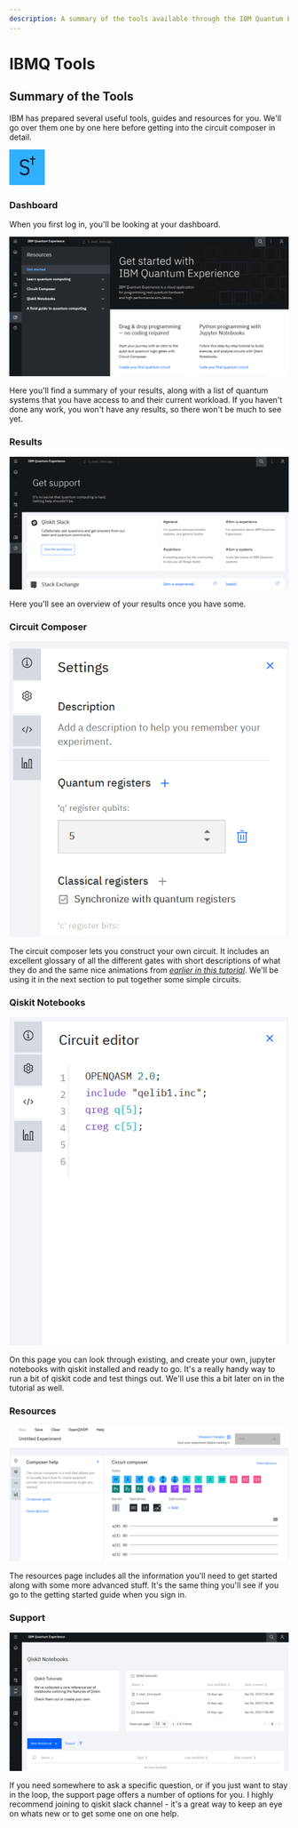 ```yaml
---
description: A summary of the tools available through the IBM Quantum Experience
---
```


# IBMQ Tools

## Summary of the Tools

IBM has prepared several useful tools, guides and resources for you. We'll go over them one by one here before getting into the circuit composer in detail.

![A screenshot of the sidebar on the quantum experience webpage](../.gitbook/assets/image%20%2813%29.png)

### Dashboard

When you first log in, you'll be looking at your dashboard.

![A screenshot of the IBMQ dashboard](../.gitbook/assets/image%20%2825%29.png)

Here you'll find a summary of your results, along with a list of quantum systems that you have access to and their current workload. If you haven't done any work, you won't have any results, so there won't be much to see yet.

### Results

![A screenshot of the IBMQ results page](../.gitbook/assets/image%20%2814%29.png)

Here you'll see an overview of your results once you have some.

### Circuit Composer

![A screenshot of the IBMQ circuit composer page](../.gitbook/assets/image%20%2839%29.png)

The circuit composer lets you construct your own circuit. It includes an excellent glossary of all the different gates with short descriptions of what they do and the same nice animations from [_earlier in this tutorial_](../quantum-circuits/single-qubit-gates.md). We'll be using it in the next section to put together some simple circuits.

### Qiskit Notebooks

![A screenshot of the IBMQ qiskit notebooks page](../.gitbook/assets/image%20%2817%29.png)

On this page you can look through existing, and create your own, jupyter notebooks with qiskit installed and ready to go. It's a really handy way to run a bit of qiskit code and test things out. We'll use this a bit later on in the tutorial as well.

### Resources

![A screenshot of the IBMQ resources page](../.gitbook/assets/image%20%2826%29.png)

The resources page includes all the information you'll need to get started along with some more advanced stuff. It's the same thing you'll see if you go to the getting started guide when you sign in.

### Support

![A screenshot of the IBMQ support page](../.gitbook/assets/image%20%2816%29.png)

If you need somewhere to ask a specific question, or if you just want to stay in the loop, the support page offers a number of options for you. I highly recommend joining to qiskit slack channel - it's a great way to keep an eye on whats new or to get some one on one help.

